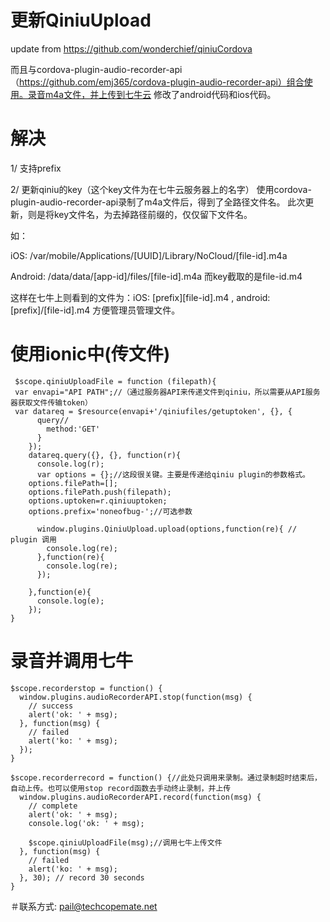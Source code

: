# 更新QiniuUpload
update from https://github.com/wonderchief/qiniuCordova

而且与cordova-plugin-audio-recorder-api （https://github.com/emj365/cordova-plugin-audio-recorder-api）组合使用。录音m4a文件，并上传到七牛云
修改了android代码和ios代码。
# 解决
1/ 支持prefix

2/ 更新qiniu的key（这个key文件为在七牛云服务器上的名字）
使用cordova-plugin-audio-recorder-api录制了m4a文件后，得到了全路径文件名。
此次更新，则是将key文件名，为去掉路径前缀的，仅仅留下文件名。

如：

iOS: /var/mobile/Applications/[UUID]/Library/NoCloud/[file-id].m4a 

Android: /data/data/[app-id]/files/[file-id].m4a
而key截取的是file-id.m4

这样在七牛上则看到的文件为：iOS: [prefix][file-id].m4 , android: [prefix]/[file-id].m4
方便管理员管理文件。

# 使用ionic中(传文件)
 
     $scope.qiniuUploadFile = function (filepath){
     var envapi="API PATH";//（通过服务器API来传递文件到qiniu，所以需要从API服务器获取文件传输token）
     var datareq = $resource(envapi+'/qiniufiles/getuptoken', {}, {
          query//
            method:'GET'
          }
        });
        datareq.query({}, {}, function(r){
          console.log(r);
          var options = {};//这段很关键。主要是传递给qiniu plugin的参数格式。
        options.filePath=[];
        options.filePath.push(filepath);
        options.uptoken=r.qiniuuptoken;
        options.prefix='noneofbug-';//可选参数

          window.plugins.QiniuUpload.upload(options,function(re){ // plugin 调用
            console.log(re); 
          },function(re){ 
            console.log(re);
          }); 
          
        },function(e){
          console.log(e);
        });
    }

# 录音并调用七牛
    $scope.recorderstop = function() {
      window.plugins.audioRecorderAPI.stop(function(msg) {
        // success
        alert('ok: ' + msg);
      }, function(msg) {
        // failed
        alert('ko: ' + msg);
      });
    }

    $scope.recorderrecord = function() {//此处只调用来录制。通过录制超时结束后，自动上传。也可以使用stop record函数去手动终止录制，并上传
      window.plugins.audioRecorderAPI.record(function(msg) {
        // complete
        alert('ok: ' + msg);
        console.log('ok: ' + msg);
    
        $scope.qiniuUploadFile(msg);//调用七牛上传文件
      }, function(msg) {
        // failed
        alert('ko: ' + msg);
      }, 30); // record 30 seconds
    }


＃联系方式:
    pail@techcopemate.net
